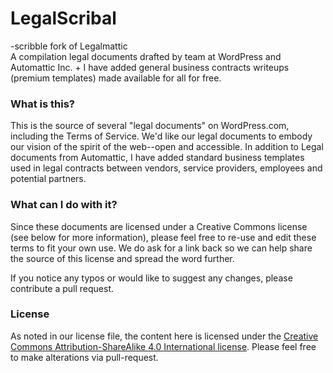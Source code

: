 # LegalScribal 
-scribble fork of Legalmattic  
A compilation legal documents drafted by team at WordPress and Automattic Inc. + I have added general business contracts writeups (premium templates) made available for all for free.  

### What is this?
This is the source of several "legal documents" on WordPress.com, including the Terms of Service. We'd like our legal documents to embody our vision of the spirit of the web--open and accessible. In addition to Legal documents from Automattic, I have added standard business templates used in legal contracts between vendors, service providers, employees and potential partners. 

### What can I do with it?
Since these documents are licensed under a Creative Commons license (see below for more information), please feel free to re-use and edit these terms to fit your own use. We do ask for a link back so we can help share the source of this license and spread the word further.

If you notice any typos or would like to suggest any changes, please contribute a pull request.

### License
As noted in our license file, the content here is licensed under the [Creative Commons Attribution-ShareAlike 4.0 International license](http://creativecommons.org/licenses/by-sa/4.0/). Please feel free to make alterations via pull-request.
